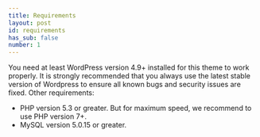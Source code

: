 ```yaml
---
title: Requirements
layout: post
id: requirements
has_sub: false
number: 1
---
```

You need at least WordPress version 4.9+ installed for this theme to work properly. It is strongly recommended that you always use the latest stable version of Wordpress to ensure all known bugs and security issues are fixed. Other requirements:

* PHP version 5.3 or greater. But for maximum speed, we recommend to use PHP version 7+.
* MySQL version 5.0.15 or greater.
